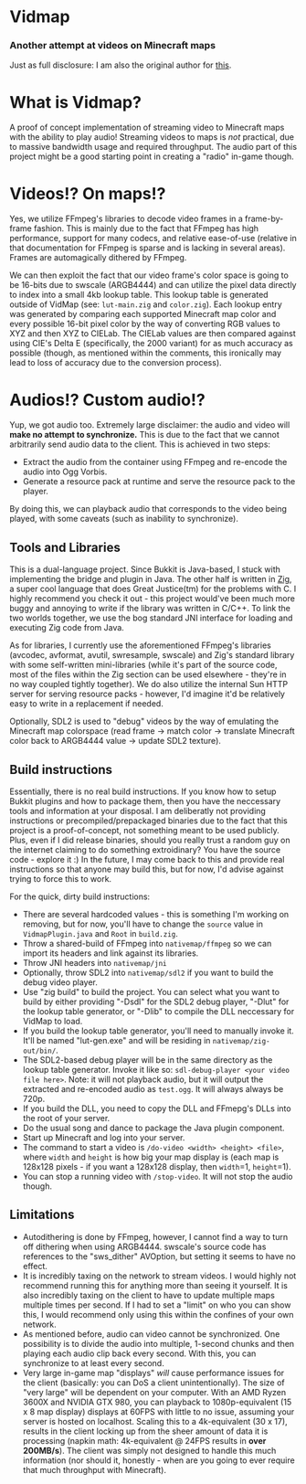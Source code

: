 # Vidmap
### Another attempt at videos on Minecraft maps

Just as full disclosure: I am also the original author for [this](https://www.youtube.com/watch?v=mehz11F6BJs).

# What is Vidmap?
A proof of concept implementation of streaming video to Minecraft maps with the ability to play audio! Streaming videos to maps is _not_ practical, due to massive bandwidth usage and required throughput. The audio part of this project might be a good starting point in creating a "radio" in-game though.

# Videos!? On maps!?
Yes, we utilize FFmpeg's libraries to decode video frames in a frame-by-frame fashion. This is mainly due to the fact that FFmpeg has high performance, support for many codecs, and relative ease-of-use (relative in that documentation for FFmpeg is sparse and is lacking in several areas). Frames are automagically dithered by FFmpeg. 

We can then exploit the fact that our video frame's color space is going to be 16-bits due to swscale (ARGB4444) and can utilize the pixel data directly to index into a small 4kb lookup table. This lookup table is generated outside of VidMap (see: `lut-main.zig` and `color.zig`). Each lookup entry was generated by comparing each supported Minecraft map color and every possible 16-bit pixel color by the way of converting RGB values to XYZ and then XYZ to CIELab. The CIELab values are then compared against using CIE's Delta E (specifically, the 2000 variant) for as much accuracy as possible (though, as mentioned within the comments, this ironically may lead to loss of accuracy due to the conversion process).

# Audios!? Custom audio!?
Yup, we got audio too. Extremely large disclaimer: the audio and video will **make no attempt to synchronize.** This is due to the fact that we cannot arbitrarily send audio data to the client. This is achieved in two steps:

* Extract the audio from the container using FFmpeg and re-encode the audio into Ogg Vorbis.
* Generate a resource pack at runtime and serve the resource pack to the player.

By doing this, we can playback audio that corresponds to the video being played, with some caveats (such as inability to synchronize).

## Tools and Libraries
This is a dual-language project. Since Bukkit is Java-based, I stuck with implementing the bridge and plugin in Java. The other half is written in [Zig](https://ziglang.org/), a super cool language that does Great Justice(tm) for the problems with C. I highly recommend you check it out - this project would've been much more buggy and annoying to write if the library was written in C/C++. To link the two worlds together, we use the bog standard JNI interface for loading and executing Zig code from Java.

As for libraries, I currently use the aforementioned FFmpeg's libraries (avcodec, avformat, avutil, swresample, swscale) and Zig's standard library with some self-written mini-libraries (while it's part of the source code, most of the files within the Zig section can be used elsewhere - they're in no way coupled tightly together). We do also utilize the internal Sun HTTP server for serving resource packs - however, I'd imagine it'd be relatively easy to write in a replacement if needed.

Optionally, SDL2 is used to "debug" videos by the way of emulating the Minecraft map colorspace (read frame -> match color -> translate Minecraft color back to ARGB4444 value -> update SDL2 texture).

## Build instructions
Essentially, there is no real build instructions. If you know how to setup Bukkit plugins and how to package them, then you have the neccessary tools and information at your disposal. I am deliberatly not providing instructions or precompiled/prepackaged binaries due to the fact that this project is a proof-of-concept, not something meant to be used publicly. Plus, even if I did release binaries, should you really trust a random guy on the internet claiming to do something extroidinary? You have the source code - explore it :) In the future, I may come back to this and provide real instructions so that anyone may build this, but for now, I'd advise against trying to force this to work.

For the quick, dirty build instructions:
* There are several hardcoded values - this is something I'm working on removing, but for now, you'll have to change the `source` value in `VidmapPlugin.java` and `Root` in `build.zig`.
* Throw a shared-build of FFmpeg into `nativemap/ffmpeg` so we can import its headers and link against its libraries.
* Throw JNI headers into `nativemap/jni`
* Optionally, throw SDL2 into `nativemap/sdl2` if you want to build the debug video player.
* Use "zig build" to build the project. You can select what you want to build by either providing "-Dsdl" for the SDL2 debug player, "-Dlut" for the lookup table generator, or "-Dlib" to compile the DLL neccessary for VidMap to load.
* If you build the lookup table generator, you'll need to manually invoke it. It'll be named "lut-gen.exe" and will be residing in `nativemap/zig-out/bin/`.
* The SDL2-based debug player will be in the same directory as the lookup table generator. Invoke it like so: `sdl-debug-player <your video file here>`. Note: it will not playback audio, but it will output the extracted and re-encoded audio as `test.ogg`. It will always always be 720p.
* If you build the DLL, you need to copy the DLL and FFmepg's DLLs into the root of your server. 
* Do the usual song and dance to package the Java plugin component.
* Start up Minecraft and log into your server.
* The command to start a video is `/do-video <width> <height> <file>`, where `width` and `height` is how big your map display is (each map is 128x128 pixels - if you want a 128x128 display, then `width`=1, `height`=1).
* You can stop a running video with `/stop-video`. It will not stop the audio though.

## Limitations
* Autodithering is done by FFmpeg, however, I cannot find a way to turn off dithering when using ARGB4444. swscale's source code has references to the "sws_dither" AVOption, but setting it seems to have no effect.
* It is incredibly taxing on the network to stream videos. I would highly not recommend running this for anything more than seeing it yourself. It is also incredibly taxing on the client to have to update multiple maps multiple times per second. If I had to set a "limit" on who you can show this, I would recommend only using this within the confines of your own network.
* As mentioned before, audio can video cannot be synchronized. One possibility is to divide the audio into multiple, 1-second chunks and then playing each audio clip back every second. With this, you can synchronize to at least every second.
* Very large in-game map "displays" _will_ cause performance issues for the client (basically: you can DoS a client unintentionally). The size of "very large" will be dependent on your computer. With an AMD Ryzen 3600X and NVIDIA GTX 980, you can playback to 1080p-equivalent (15 x 8 map display) displays at 60FPS with little to no issue, assuming your server is hosted on localhost. Scaling this to a 4k-equivalent (30 x 17), results in the client locking up from the sheer amount of data it is processing (napkin math: 4k-equivalent @ 24FPS results in **over 200MB/s**). The client was simply not designed to handle this much information (nor should it, honestly - when are you going to ever require that much throughput with Minecraft).